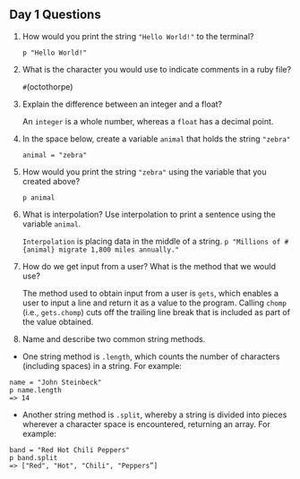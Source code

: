 ## Day 1 Questions

1. How would you print the string `"Hello World!"` to the terminal?

   `p "Hello World!"`

2. What is the character you would use to indicate comments in a ruby file?

   `#`(octothorpe)

3. Explain the difference between an integer and a float?

   An `integer` is a whole number, whereas a `float` has a decimal point.

4. In the space below, create a variable `animal` that holds the string `"zebra"`

   ```animal = "zebra"```

5. How would you print the string `"zebra"` using the variable that you created above?

   ```p animal```

6. What is interpolation? Use interpolation to print a sentence using the variable `animal`.

   `Interpolation` is placing data in the middle of a string.
   ```p "Millions of #{animal} migrate 1,800 miles annually."```

7. How do we get input from a user? What is the method that we would use?

   The method used to obtain input from a user is `gets`, which enables a user to input a line and return it as a value to the program. Calling `chomp` (i.e., `gets.chomp`) cuts off the trailing line break that is included as part of the value obtained.

8. Name and describe two common string methods.
* One string method is `.length`, which counts the number of characters (including spaces) in a string. For example:
```
name = "John Steinbeck"
p name.length
=> 14
```

* Another string method is `.split`, whereby a string is divided into pieces wherever a character space is encountered, returning an array. For example:
```
band = "Red Hot Chili Peppers"
p band.split
=> ["Red", "Hot", "Chili", "Peppers”]
```
